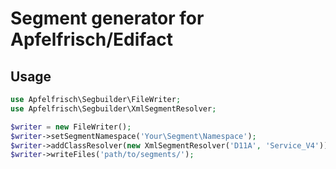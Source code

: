 # Segment generator for Apfelfrisch/Edifact

## Usage

```php
use Apfelfrisch\Segbuilder\FileWriter;
use Apfelfrisch\Segbuilder\XmlSegmentResolver;

$writer = new FileWriter();
$writer->setSegmentNamespace('Your\Segment\Namespace');
$writer->addClassResolver(new XmlSegmentResolver('D11A', 'Service_V4'));
$writer->writeFiles('path/to/segments/');
```
